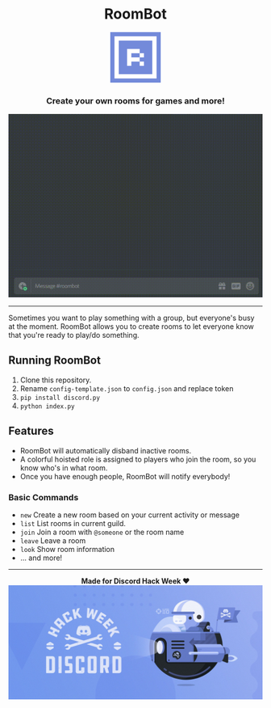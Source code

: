 <div align="center">
    <h1>RoomBot</h1>
    <a href="(https://discordapp.com/api/oauth2/authorize?client_id=592816310656696341&permissions=268576768&scope=bot)"><img src="assets/icon.png" height="100" alt="Invite RoomBot"/></a>
    <h3>Create your own rooms for games and more!</h3>
    <img src="assets/demo.gif" alt="Demo"/>
</div>

--------

Sometimes you want to play something with a group, but everyone's busy at the moment. RoomBot allows you to create rooms to let everyone know that you're ready to play/do something.

## Running RoomBot
1. Clone this repository.
2. Rename `config-template.json` to `config.json` and replace token
3. `pip install discord.py`
4. `python index.py`

## Features
* RoomBot will automatically disband inactive rooms.
* A colorful hoisted role is assigned to players who join the room, so you know who's in what room.
* Once you have enough people, RoomBot will notify everybody!

### Basic Commands
* `new` Create a new room based on your current activity or message
* `list` List rooms in current guild.
* `join` Join a room with `@someone` or the room name
* `leave` Leave a room
* `look` Show room information
* ... and more!

--------

<div align="center">
    <b>Made for Discord Hack Week ♥</b>
    <a href="https://blog.discordapp.com/discord-community-hack-week-build-and-create-alongside-us-6b2a7b7bba33"><img src="assets/discord-hack-week.jpeg" alt="Discord Hack Week"/><a>
</div>
